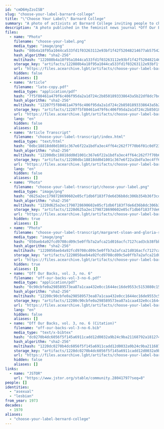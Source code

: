 ```yaml
---
id: "cmD6HyZzoISB"
slug: "choose-your-label-barnard-college"
title: "\"Choose Your Label\" Barnard College"
summary: "A photo of activists at Barnard College inviting people to choose their own label"
description: "A photo published in the feminist news journal *Off Our Backs* depicting activists at Barnard College inviting people to choose their own label, with \"asexual\" as one of the options"
files:
  - name: "Photo"
    filename: "choose-your-label.png"
    media_type: "image/png"
    hash: "80b4a18f95a1044ca533fd1f03263112e93bf1f42f52048214677ab57542b7eb"
    hash_algorithm: "sha2-256"
    multihash: "122080b4a18f95a1044ca533fd1f03263112e93bf1f42f52048214677ab57542b7eb"
    storage_key: "artifacts/122080b4a18f95a1044ca533fd1f03263112e93bf1f42f52048214677ab57542b7eb"
    url: "https://files.acearchive.lgbt/artifacts/choose-your-label-barnard-college/choose-your-label.png"
    hidden: false
    aliases: []
  - name: "Article"
    filename: "late-copy.pdf"
    media_type: "application/pdf"
    hash: "7f5f80461a479f6c406f95da2a1d724c2b8501893338643a5b22df8dc7bd4867"
    hash_algorithm: "sha2-256"
    multihash: "12207f5f80461a479f6c406f95da2a1d724c2b8501893338643a5b22df8dc7bd4867"
    storage_key: "artifacts/12207f5f80461a479f6c406f95da2a1d724c2b8501893338643a5b22df8dc7bd4867"
    url: "https://files.acearchive.lgbt/artifacts/choose-your-label-barnard-college/late-copy.pdf"
    lang: "en"
    hidden: false
    aliases: []
  - name: "Article Transcript"
    filename: "choose-your-label-transcript/index.html"
    media_type: "text/html"
    hash: "0dbc18818dd0d1001c367e6f22a1bdfa3ec4ff64c262f7f70b6f01c0df23e9e6"
    hash_algorithm: "sha2-256"
    multihash: "12200dbc18818dd0d1001c367e6f22a1bdfa3ec4ff64c262f7f70b6f01c0df23e9e6"
    storage_key: "artifacts/12200dbc18818dd0d1001c367e6f22a1bdfa3ec4ff64c262f7f70b6f01c0df23e9e6"
    url: "https://files.acearchive.lgbt/artifacts/choose-your-label-barnard-college/choose-your-label-transcript/index.html"
    lang: "en"
    hidden: false
    aliases: []
  - name: "Photo"
    filename: "choose-your-label-transcript/choose-your-label.png"
    media_type: "image/png"
    hash: "d625a2ec1798728690602e05cf1db6f183f7de6d36b8dc306b354b36f3cd747f"
    hash_algorithm: "sha2-256"
    multihash: "1220d625a2ec1798728690602e05cf1db6f183f7de6d36b8dc306b354b36f3cd747f"
    storage_key: "artifacts/1220d625a2ec1798728690602e05cf1db6f183f7de6d36b8dc306b354b36f3cd747f"
    url: "https://files.acearchive.lgbt/artifacts/choose-your-label-barnard-college/choose-your-label-transcript/choose-your-label.png"
    hidden: true
    aliases: []
  - name: "Photo"
    filename: "choose-your-label-transcript/margaret-sloan-and-gloria-steinem.png"
    media_type: "image/png"
    hash: "050aeb4a92fcd9708cd09c5e0ffb7a2afca21d016acfc7127cad3cb38fbb89d6"
    hash_algorithm: "sha2-256"
    multihash: "1220050aeb4a92fcd9708cd09c5e0ffb7a2afca21d016acfc7127cad3cb38fbb89d6"
    storage_key: "artifacts/1220050aeb4a92fcd9708cd09c5e0ffb7a2afca21d016acfc7127cad3cb38fbb89d6"
    url: "https://files.acearchive.lgbt/artifacts/choose-your-label-barnard-college/choose-your-label-transcript/margaret-sloan-and-gloria-steinem.png"
    hidden: true
    aliases: []
  - name: "Off Our Backs, vol. 3, no. 6"
    filename: "off-our-backs-vol-3-no-6.pdf"
    media_type: "application/pdf"
    hash: "0c90cbfe0a298589573ea87a1caa432e0cc1644ec16de9553c5153080c15a266"
    hash_algorithm: "sha2-256"
    multihash: "12200c90cbfe0a298589573ea87a1caa432e0cc1644ec16de9553c5153080c15a266"
    storage_key: "artifacts/12200c90cbfe0a298589573ea87a1caa432e0cc1644ec16de9553c5153080c15a266"
    url: "https://files.acearchive.lgbt/artifacts/choose-your-label-barnard-college/off-our-backs-vol-3-no-6.pdf"
    lang: "en"
    hidden: false
    aliases: []
  - name: "Off Our Backs, vol. 3, no. 6 (Citation)"
    filename: "off-our-backs-vol-3-no-6.bib"
    media_type: "text/x-bibtex"
    hash: "dc0270b4dc6056f5f145a6911cadd12d0032a9b24c9ba21168792a18127496ed"
    hash_algorithm: "sha2-256"
    multihash: "1220dc0270b4dc6056f5f145a6911cadd12d0032a9b24c9ba21168792a18127496ed"
    storage_key: "artifacts/1220dc0270b4dc6056f5f145a6911cadd12d0032a9b24c9ba21168792a18127496ed"
    url: "https://files.acearchive.lgbt/artifacts/choose-your-label-barnard-college/off-our-backs-vol-3-no-6.bib"
    hidden: false
    aliases: []
links:
  - name: "JSTOR"
    url: "https://www.jstor.org/stable/community.28041797?seq=8"
people: []
identities:
  - "asexual"
  - "lesbian"
from_year: 1973
decades:
  - 1970
aliases:
  - "choose-your-label-bernard-college"
---
```

